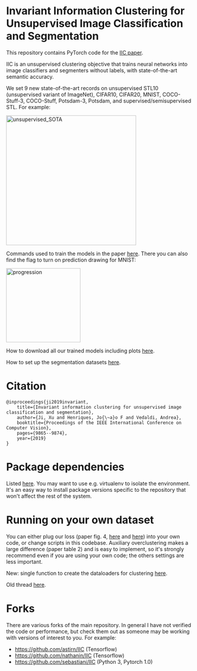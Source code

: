 # Invariant Information Clustering for Unsupervised Image Classification and Segmentation

This repository contains PyTorch code for the <a href="https://arxiv.org/abs/1807.06653">IIC paper</a>.

IIC is an unsupervised clustering objective that trains neural networks into image classifiers and segmenters without labels, with state-of-the-art semantic accuracy. 

We set 9 new state-of-the-art records on unsupervised STL10 (unsupervised variant of ImageNet), CIFAR10, CIFAR20, MNIST, COCO-Stuff-3, COCO-Stuff, Potsdam-3, Potsdam, and supervised/semisupervised STL. For example:

<img src="https://github.com/xu-ji/IIC/raw/master/paper/unsupervised_SOTA.png" alt="unsupervised_SOTA" height=350>

Commands used to train the models in the paper <a href="https://github.com/xu-ji/IIC/blob/master/examples/commands.txt">here</a>. There you can also find the flag to turn on prediction drawing for MNIST:

<img src="https://github.com/xu-ji/IIC/blob/master/paper/progression_labelled.png" alt="progression" height=200>

How to download all our trained models including plots <a href="https://github.com/xu-ji/IIC/blob/master/examples/trained_models.txt">here</a>.

How to set up the segmentation datasets <a href="https://github.com/xu-ji/IIC/blob/master/datasets/README.txt">here</a>.

# Citation
    @inproceedings{ji2019invariant,
        title={Invariant information clustering for unsupervised image classification and segmentation},
        author={Ji, Xu and Henriques, Jo{\~a}o F and Vedaldi, Andrea},
        booktitle={Proceedings of the IEEE International Conference on Computer Vision},
        pages={9865--9874},
        year={2019}
    }

# Package dependencies
Listed <a href="https://github.com/xu-ji/IIC/blob/master/package_versions.txt">here</a>. You may want to use e.g. virtualenv to isolate the environment. It's an easy way to install package versions specific to the repository that won't affect the rest of the system.

# Running on your own dataset
You can either plug our loss (paper fig. 4, <a href="https://github.com/xu-ji/IIC/blob/master/code/utils/cluster/IID_losses.py#L6">here</a> and <a href="https://github.com/xu-ji/IIC/blob/master/code/utils/segmentation/IID_losses.py#L86">here</a>) into your own code, or change scripts in this codebase. Auxiliary overclustering makes a large difference (paper table 2) and is easy to implement, so it's strongly recommend even if you are using your own code; the others settings are less important.

New: single function to create the dataloaders for clustering <a href="https://github.com/xu-ji/IIC/blob/81a9d595ee423ae5e29609c89cb09fc470dae689/code/utils/cluster/data.py#L502">here</a>.

Old thread <a href="https://github.com/xu-ji/IIC/issues/8">here</a>.


# Forks
There are various forks of the main repository. In general I have not verified the code or performance, but check them out as someone may be working with versions of interest to you. For example:
- https://github.com/astirn/IIC (Tensorflow)
- https://github.com/nathanin/IIC (Tensorflow)
- https://github.com/sebastiani/IIC (Python 3, Pytorch 1.0)
